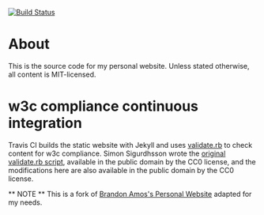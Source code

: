 [![Build Status](https://travis-ci.org/bamos/bamos.github.io.svg?branch=master)](https://travis-ci.org/bamos/bamos.github.io)

# About
This is the source code for my personal website.
Unless stated otherwise, all content is MIT-licensed.

# w3c compliance continuous integration
Travis CI builds the static website with Jekyll and uses
[validate.rb](validate.rb) to check content for w3c compliance.
Simon Sigurdhsson wrote the
[original validate.rb script](https://github.com/urdh/blog/blob/gh-pages/validate.rb),
available in the public domain by the CC0 license,
and the modifications here are also available in the public domain
by the CC0 license.


** NOTE ** This is a fork of [Brandon Amos's Personal Website](http://github.com/bamos/bamos.github.io/) adapted for my needs.
